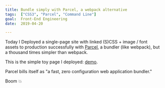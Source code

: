 ```yaml
---
title: Bundle simply with Parcel, a webpack alternative
tags:  ["CSS3", "Parcel", "Command Line"]
goal:  Front-End Engineering
date:  2019-04-20

---
```


Today I Deployed a single-page site with linked (S)CSS + image / font
assets to production successfully with [Parcel][p], a bundler (like webpack),
but a thousand times simpler than webpack.

This is the simple toy page I deployed: [demo][demo].

Parcel bills itself as "a fast, zero configuration web application bundler."

Boom 💥

[p]: https://parceljs.org/
[w]: https://webpack.js.org/
[demo]: https://www.jm3.net/css-grid/
